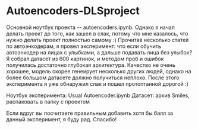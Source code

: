 # Autoencoders-DLSproject

Основной ноутбук проекта -- autoencoders.ipynb. Однако я начал делать проект до того, как зашел в слак, потому 
что мне казалось, что нужно делать проект полностью самому :) Прочитав несколько статей по автоэнкодерам, я провел эксперимент: что если обучить автоэнкодер на лицах с улыбками, 
а дальше подавать лица без улыбок? Я собрал датасет из 600 картинок, и методом проб и ошибок получилась достаточно глубокая архитектура. 
Качество не очень хорошее, модель скорее генеирует несколько других людей, однако на более большом датасете должно получиться неплохо. После этого эксперимента я уже обнаружил слак и пошел протоптанной дорогой :) 

Ноутбук эксперимента: Usual Autoencoder.ipynb
Датасет: архив Smiles, распаковать в папку с проектом 

Если вдруг вы посчитаете правильным добавить хотя бы балл за данный эксперимент, я буду рад. Спасибо!
